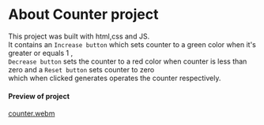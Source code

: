 # About Counter project

This project was built with html,css and JS.<br>
It contains an `Increase button` which sets counter to a green color when it's greater or equals 1 , <br>`Decrease button` sets the counter to a red color when counter is less than zero and a `Reset button` sets counter to zero <br>which when clicked generates operates the counter respectively.

#### Preview of project

[counter.webm](https://user-images.githubusercontent.com/102270370/197182947-2285dbe5-6eea-4e6b-b00c-182382715a37.webm)
